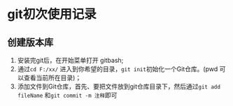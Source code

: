 # git初次使用记录

## 创建版本库
1. 安装完git后，在开始菜单打开 gitbash;
2. 通过`cd F:/xx/` 进入到你希望的目录，`git init`初始化一个Git仓库。(pwd 可以查看当前所在目录)；
3. 添加文件到Git仓库，首先、要把文件放到git仓库目录下，然后通过`git add fileName` 和`git commit -m 注释`即可